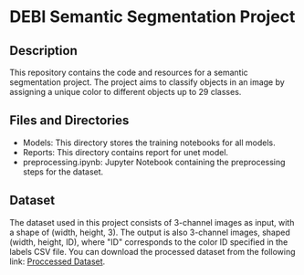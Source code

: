 # DEBI Semantic Segmentation Project

## Description
This repository contains the code and resources for a semantic segmentation project. The project aims to classify objects in an image by assigning a unique color to different objects up to 29 classes.

## Files and Directories
- Models: This directory stores the training notebooks for all models.
- Reports: This directory contains report for unet model.
- preprocessing.ipynb: Jupyter Notebook containing the preprocessing steps for the dataset.


## Dataset 

The dataset used in this project consists of 3-channel images as input, with a shape of (width, height, 3). The output is also 3-channel images, shaped (width, height, ID), where "ID" corresponds to the color ID specified in the labels CSV file. You can download the processed dataset from the following link: [Proccessed Dataset](https://www.kaggle.com/datasets/hadyhishammahmoud/segmentation-dataset/data). 
